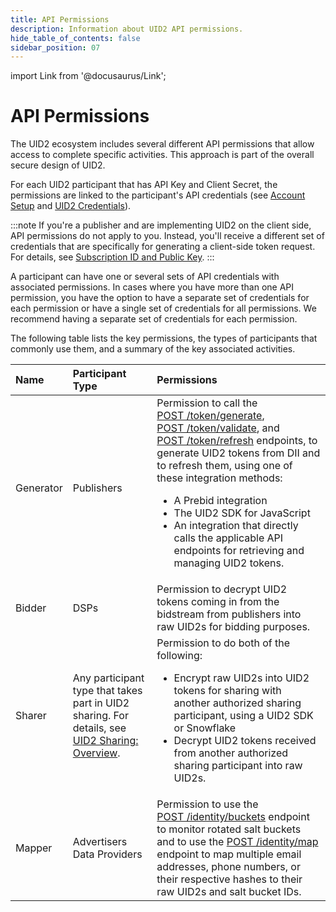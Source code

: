 ```yaml
---
title: API Permissions
description: Information about UID2 API permissions.
hide_table_of_contents: false
sidebar_position: 07
---
```


import Link from '@docusaurus/Link';

# API Permissions

The UID2 ecosystem includes several different API permissions that allow access to complete specific activities. This approach is part of the overall secure design of UID2.

For each UID2 participant that has API Key and Client Secret, the permissions are linked to the participant's API credentials (see [Account Setup](gs-account-setup.md) and [UID2 Credentials](gs-credentials.md)).

:::note
If you're a publisher and are implementing UID2 on the client side, API permissions do not apply to you. Instead, you'll receive a different set of credentials that are specifically for generating a client-side token request. For details, see [Subscription ID and Public Key](gs-credentials.md#subscription-id-and-public-key).
:::

A participant can have one or several sets of API credentials with associated permissions. In cases where you have more than one API permission, you have the option to have a separate set of credentials for each permission or have a single set of credentials for all permissions. We recommend having a separate set of credentials for each permission. 

The following table lists the key permissions, the types of participants that commonly use them, and a summary of the key associated activities.

| Name | Participant Type | Permissions |
| :--- | :--- | :--- |
| Generator | Publishers | Permission to call the [POST&nbsp;/token/generate](../endpoints/post-token-generate.md), [POST&nbsp;/token/validate](../endpoints/post-token-validate.md), and [POST&nbsp;/token/refresh](../endpoints/post-token-refresh.md) endpoints, to generate UID2 tokens from <Link href="../ref-info/glossary-uid#gl-dii">DII</Link> and to refresh them, using one of these integration methods:<ul><li>A Prebid integration</li><li>The UID2 SDK for JavaScript</li><li>An integration that directly calls the applicable API endpoints for retrieving and managing UID2 tokens.</li></ul> |
| Bidder | DSPs | Permission to decrypt UID2 tokens coming in from the <Link href="../ref-info/glossary-uid#gl-bidstream">bidstream</Link> from publishers into raw UID2s for bidding purposes. |
| Sharer | Any participant type that takes part in UID2 sharing. For details, see [UID2 Sharing: Overview](../sharing/sharing-overview.md). | Permission to do both of the following:<ul><li>Encrypt raw UID2s into UID2 tokens for sharing with another authorized sharing participant, using a UID2 SDK or Snowflake</li><li>Decrypt UID2 tokens received from another authorized sharing participant into raw UID2s.</li></ul> |
| Mapper | Advertisers<br/>Data Providers | Permission to use the [POST&nbsp;/identity/buckets](../endpoints/post-identity-buckets.md) endpoint to monitor rotated salt buckets and to use the [POST&nbsp;/identity/map](../endpoints/post-identity-map.md) endpoint to map multiple email addresses, phone numbers, or their respective hashes to their raw UID2s and salt bucket IDs. |
